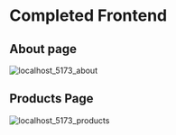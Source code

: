 # Completed Frontend

## About page

![localhost_5173_about](https://github.com/user-attachments/assets/06bca728-9141-4b89-a6eb-4aa3c98de8d8)

## Products Page

![localhost_5173_products](https://github.com/user-attachments/assets/44117d0e-4e1f-45c4-b75a-a7aa6b5f03e5)
